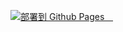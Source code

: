 [![部署到 Github Pages　](https://github.com/ShadowWaIker/blog/actions/workflows/hugo.yaml/badge.svg)](https://github.com/ShadowWaIker/blog/actions/workflows/hugo.yaml)